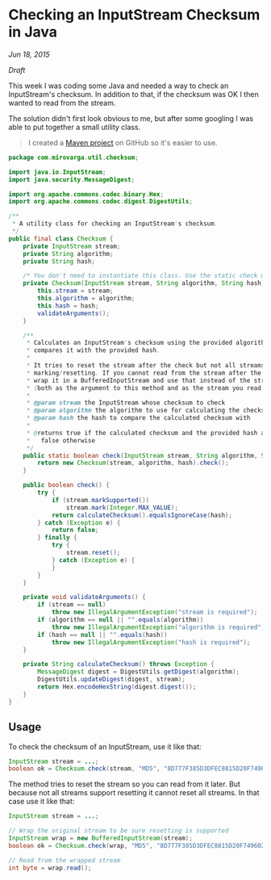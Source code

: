# Checking an InputStream Checksum in Java

*Jun 18, 2015*

*Draft*

This week I was coding some Java and needed a way to check an InputStream's
checksum. In addition to that, if the checksum was OK I then wanted to read from
the stream.

The solution didn't first look obvious to me, but after some googling I was able
to put together a small utility class.

> I created a [Maven project](https://github.com/mirovarga/checksum) on GitHub
so it's easier to use.

```java
package com.mirovarga.util.checksum;

import java.io.InputStream;
import java.security.MessageDigest;

import org.apache.commons.codec.binary.Hex;
import org.apache.commons.codec.digest.DigestUtils;

/**
 * A utility class for checking an InputStream's checksum.
 */
public final class Checksum {
	private InputStream stream;
	private String algorithm;
	private String hash;

	/* You don't need to instantiate this class. Use the static check method. */
	private Checksum(InputStream stream, String algorithm, String hash) {
		this.stream = stream;
		this.algorithm = algorithm;
		this.hash = hash;
		validateArguments();
	}

	/**
	 * Calculates an InputStream's checksum using the provided algorithm and
	 * compares it with the provided hash.
	 *
	 * It tries to reset the stream after the check but not all streams support
	 * marking/resetting. If you cannot read from the stream after the check
	 * wrap it in a BufferedInputStream and use that instead of the stream itself
	 * (both as the argument to this method and as the stream you read later from).
	 *
	 * @param stream the InputStream whose checksum to check
	 * @param algorithm the algorithm to use for calculating the checksum
	 * @param hash the hash to compare the calculated checksum with
	 *
	 * @returns true if the calculated checksum and the provided hash are equal,
	 *   false otherwise
	 */
	public static boolean check(InputStream stream, String algorithm, String hash) {
		return new Checksum(stream, algorithm, hash).check();
	}

	public boolean check() {
		try {
			if (stream.markSupported())
				stream.mark(Integer.MAX_VALUE);
			return calculateChecksum().equalsIgnoreCase(hash);
		} catch (Exception e) {
			return false;
		} finally {
			try {
				stream.reset();
			} catch (Exception e) {
			}
		}
	}

	private void validateArguments() {
		if (stream == null)
			throw new IllegalArgumentException("stream is required");
		if (algorithm == null || "".equals(algorithm))
			throw new IllegalArgumentException("algorithm is required");
		if (hash == null || "".equals(hash))
			throw new IllegalArgumentException("hash is required");
	}

	private String calculateChecksum() throws Exception {
		MessageDigest digest = DigestUtils.getDigest(algorithm);
		DigestUtils.updateDigest(digest, stream);
		return Hex.encodeHexString(digest.digest());
	}
}
```

## Usage

To check the checksum of an InputStream, use it like that:

```java
InputStream stream = ...;
boolean ok = Checksum.check(stream, "MD5", "8D777F385D3DFEC8815D20F7496026DC");

```

The method tries to reset the stream so you can read from it later. But because
not all streams support resetting it cannot reset all streams. In that case use
it like that:

```java
InputStream stream = ...;

// Wrap the original stream to be sure resetting is supported
InputStream wrap = new BufferedInputStream(stream);
boolean ok = Checksum.check(wrap, "MD5", "8D777F385D3DFEC8815D20F7496026DC");

// Read from the wrapped stream
int byte = wrap.read();
```
